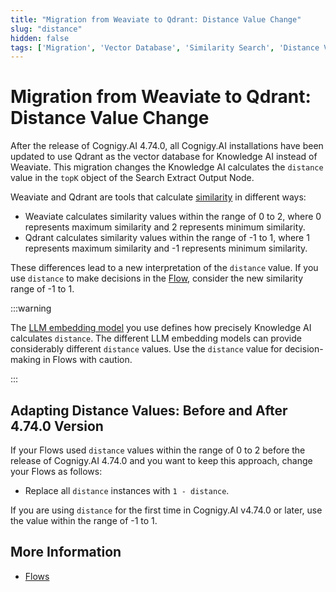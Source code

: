 ```yaml
---
title: "Migration from Weaviate to Qdrant: Distance Value Change"
slug: "distance"
hidden: false
tags: ['Migration', 'Vector Database', 'Similarity Search', 'Distance Values', 'Qdrant', 'Weaviate']
---
```


# Migration from Weaviate to Qdrant: Distance Value Change

After the release of Cognigy.AI 4.74.0, all Cognigy.AI installations have been updated to use Qdrant as the vector database for Knowledge AI instead of Weaviate. This migration changes the Knowledge AI calculates the `distance` value in the `topK` object of the Search Extract Output Node.

Weaviate and Qdrant are tools that calculate [similarity](https://en.wikipedia.org/wiki/Cosine_similarity) in different ways:

- Weaviate calculates similarity values within the range of 0 to 2, where 0 represents maximum similarity and 2 represents minimum similarity.
- Qdrant calculates similarity values within the range of -1 to 1, where 1 represents maximum similarity and -1 represents minimum similarity.

These differences lead to a new interpretation of the `distance` value. If you use `distance` to make decisions in the [Flow](../../build/flows/overview.md), consider the new similarity range of -1 to 1.

:::warning

  The [LLM embedding model](../llms/overview.md) you use defines how precisely Knowledge AI calculates `distance`. The different LLM embedding models can provide considerably different `distance` values. Use the `distance` value for decision-making in Flows with caution.

:::


## Adapting Distance Values: Before and After 4.74.0 Version

If your Flows used `distance` values within the range of 0 to 2 before the release of Cognigy.AI 4.74.0 and you want to keep this approach, change your Flows as follows:

- Replace all `distance` instances with `1 - distance`.

If you are using `distance` for the first time in Cognigy.AI v4.74.0 or later, use the value within the range of -1 to 1.

## More Information

- [Flows](../../build/flows/overview.md)